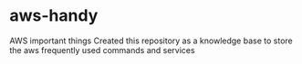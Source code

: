 # aws-handy
AWS important things
Created this repository as a knowledge base to store the aws frequently used commands and services

